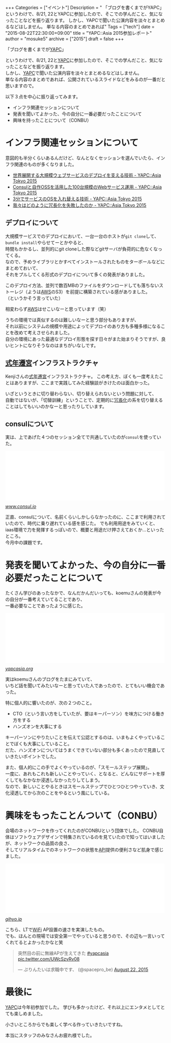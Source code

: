 +++
Categories = ["イベント"]
Description = " 「ブログを書くまでがYAPC」  というわけで、8/21, 22とYAPCに参加したので、そこでの学んだこと、気になったことなどを振り返ります。 しかし、YAPCで聞いた公演内容を淡々とまとめるなどはしません。 単なる内容のまとめであれば"
Tags = ["tech"]
date = "2015-08-22T22:30:00+09:00"
title = "YAPC::Asia 2015参加レポート"
author = "mosuke5"
archive = ["2015"]
draft = false
+++

<body>
<p>「ブログを書くまでが<a class="keyword" href="http://d.hatena.ne.jp/keyword/YAPC">YAPC</a>」</p>

<p>というわけで、8/21, 22と<a class="keyword" href="http://d.hatena.ne.jp/keyword/YAPC">YAPC</a>に参加したので、そこでの学んだこと、気になったことなどを振り返ります。<br>
しかし、<a class="keyword" href="http://d.hatena.ne.jp/keyword/YAPC">YAPC</a>で聞いた公演内容を淡々とまとめるなどはしません。<br>
単なる内容のまとめであれば、公開されているスライドなどをみるのが一番だと思いますので。</p>

<p>以下３点を中心に振り返ってみます。</p>

<ul>
<li>インフラ関連セッションについて</li>
<li>発表を聞いてよかった、今の自分に一番必要だったことについて</li>
<li>興味を持ったことについて（CONBU）</li>
</ul>
<!--more-->


<h1>インフラ関連セッションについて</h1>

<p>意図的も半分くらいあるんだけど、なんとなくセッションを選んでいたら、インフラ関連のものが多くなりました。</p>

<ul>
<li><a href="http://yapcasia.org/2015/talk/show/9ec2791c-05e5-11e5-81fa-79c97d574c3a">世界展開する大規模ウェブサービスのデプロイを支える技術 - YAPC::Asia Tokyo 2015</a></li>
<li><a href="http://yapcasia.org/2015/talk/show/b335dee0-09ad-11e5-8d7a-67dc7d574c3a">Consulと自作OSSを活用した100台規模のWebサービス運用 - YAPC::Asia Tokyo 2015</a></li>
<li><a href="http://yapcasia.org/2015/talk/show/4f85e87a-f9ec-11e4-8262-8ab37d574c3a">3分でサービスのOSを入れ替える技術 - YAPC::Asia Tokyo 2015</a></li>
<li><a href="http://yapcasia.org/2015/talk/show/f2816038-10ec-11e5-89bf-d7f07d574c3a">我々はどのように冗長化を失敗したのか - YAPC::Asia Tokyo 2015</a></li>
</ul>


<h2>デプロイについて</h2>

<p>大規模サービスでのデプロイにおいて、一台一台のホストが<code>git clone</code>して、<code>bundle install</code>やらせてーとかやると、<br>
時間もかかるし、並列的にgit cloneした際などgitサーバが負荷的に危なくなってくる。<br>
なので、予めライブラリとかすべてインストールされたものをターボールなどにまとめておいて、<br>
それをプルしてくる形式のデプロイについて多くの発表がありました。</p>

<p>このデプロイ方法、並列で数百MBのファイルをダウンロードしても落ちないストーレジ（ようは<a class="keyword" href="http://d.hatena.ne.jp/keyword/AWS">AWS</a>のS3）を前提に構築されている感がありました。<br>
（というかそう言っていた）</p>

<p>相変わらず<a class="keyword" href="http://d.hatena.ne.jp/keyword/AWS">AWS</a>はせこいなーと思っています（笑）</p>

<p>うちの環境では真似するのは難しいなーと思う部分もありますが、<br>
それ以前にシステムの規模や用途によってデプロイのあり方も多種多様になることを改めて考えさせられました。<br>
自分の環境にあった最適なデプロイ形態を探す日々がまた始まりそうですが、良いヒントになりそうなのはまちがいなしです。</p>

<h2>
<a class="keyword" href="http://d.hatena.ne.jp/keyword/%BC%B0%C7%AF%C1%AB%B5%DC">式年遷宮</a>インフラストラクチャ</h2>

<p>Kenjiさんの<a class="keyword" href="http://d.hatena.ne.jp/keyword/%BC%B0%C7%AF%C1%AB%B5%DC">式年遷宮</a>インフラストラクチャ。
この考え方、ぼくも一度考えたことはありますが、ここまで実践してみた経験談がきけたのは面白かった。</p>

<p>いざというときに切り替わらない、切り替えられないという問題に対して、<br>
自動ではないが、「切替訓練」ということで、定期的に<a class="keyword" href="http://d.hatena.ne.jp/keyword/%BE%E9%C4%B9%B2%BD">冗長化</a>の系を切り替えることはしてもいいのかなーと思ったりしています。</p>

<h2>consulについて</h2>

<p>実は、上であげた４つのセッション全てで共通していたのが<code>consul</code>を使っていた。</p>

<p><iframe src="//hatenablog-parts.com/embed?url=https%3A%2F%2Fwww.consul.io%2F" title="Consul by HashiCorp" class="embed-card embed-webcard" scrolling="no" frameborder="0" style="display: block; width: 100%; height: 155px; max-width: 500px; margin: 10px 0px;"><a href="https://www.consul.io/">Consul by HashiCorp</a></iframe><cite class="hatena-citation"><a href="https://www.consul.io/">www.consul.io</a></cite></p>

<p>正直、consulについて、名前くらいしかしらなかったのに、ここまで利用されていたので、時代に乗り遅れている感を感じた。
でも利用用途をみていくと、iaas環境で力を発揮するっぽいので、概要と用途だけ押さえておくか…といったところ。<br>
今月中の課題です。</p>

<h1>発表を聞いてよかった、今の自分に一番必要だったことについて</h1>

<p>たくさん学びのあったなかで、なんだかんだいっても、koemuさんの発表が今の自分が一番考えていてることであり、<br>
一番必要なことであったように感じた。</p>

<p><iframe src="//hatenablog-parts.com/embed?url=http%3A%2F%2Fyapcasia.org%2F2015%2Ftalk%2Fshow%2F53aacc02-faca-11e4-8c2e-8ab37d574c3a" title="辛いことをやめる！から始まる業務改善とInfrastructure as Code - YAPC::Asia Tokyo 2015" class="embed-card embed-webcard" scrolling="no" frameborder="0" style="display: block; width: 100%; height: 155px; max-width: 500px; margin: 10px 0px;"><a href="http://yapcasia.org/2015/talk/show/53aacc02-faca-11e4-8c2e-8ab37d574c3a">辛いことをやめる！から始まる業務改善とInfrastructure as Code - YAPC::Asia Tokyo 2015</a></iframe><cite class="hatena-citation"><a href="http://yapcasia.org/2015/talk/show/53aacc02-faca-11e4-8c2e-8ab37d574c3a">yapcasia.org</a></cite></p>

<p>実はkoemuさんのブログをたまにみていて、<br>
いちど話を聞いてみたいなーと思っていた人であったので、とてもいい機会であった。</p>

<p>特に個人的に響いたのが、次の２つのこと。</p>

<ul>
<li>CTO（という言い方をしていたが、要はキーパーソン）を味方につける働き方をする</li>
<li>ハンズオンを大事にする</li>
</ul>


<p>キーパーソンにやりたいことを伝えて公認とするのは、いまもよくやっていることでぼくも大事にしていること。<br>
だた、ハンズオンについてはうまくできていない部分も多くあったので見直していきたいポイントでした。</p>

<p>また、個人的にこの手でよくやっているのが、「スモールステップ展開」。<br>
一度に、あれもこれも新しいことやっていく、となると、どんなにサポートを厚くしてもなかなか浸透しなかったりしてしまう。<br>
なので、新しいことやるときはスモールステップでひとつひとつやっていき、文化浸透してから次のことをやるという風にしている。</p>

<h1>興味をもったことんついて（CONBU）</h1>

<p>会場のネットワークを作ってくれたのがCONBUという団体でした。
CONBU自体はソフトウェアデザインで特集されているのを見ていたので知ってはいましたが、ネットワークの品質の良さ、<br>
そしてリアルタイムでのネットワークの状態を<a class="keyword" href="http://d.hatena.ne.jp/keyword/API">API</a>提供の便利さなど肌身で感じました。</p>

<p><iframe src="//hatenablog-parts.com/embed?url=http%3A%2F%2Fgihyo.jp%2Fmagazine%2FSD%2Farchive%2F2015%2F201503" title="Software Design 2015年3月号" class="embed-card embed-webcard" scrolling="no" frameborder="0" style="display: block; width: 100%; height: 155px; max-width: 500px; margin: 10px 0px;"><a href="http://gihyo.jp/magazine/SD/archive/2015/201503">Software Design 2015年3月号</a></iframe><cite class="hatena-citation"><a href="http://gihyo.jp/magazine/SD/archive/2015/201503">gihyo.jp</a></cite></p>

<p>こちら、LTで<a class="keyword" href="http://d.hatena.ne.jp/keyword/WiFi">WiFi</a> AP設置の速さを実演したもの。<br>
でも、ほんとの現場では安全第一でやっていると思うので、その辺も一言いってくれてるとよかったかなと笑</p>

<p></p>
<blockquote class="twitter-tweet" lang="HASH(0x86c7010)">
<p lang="ja" dir="ltr">突然目の前に無線APが生えてきた <a href="https://twitter.com/hashtag/yapcasia?src=hash">#yapcasia</a> <a href="http://t.co/UWcSzvRv08">pic.twitter.com/UWcSzvRv08</a></p>— ぷりんたいは求職中です、 (@spacepro_be) <a href="https://twitter.com/spacepro_be/status/635004222291902464">August 22, 2015</a>
</blockquote>
<script async src="//platform.twitter.com/widgets.js" charset="utf-8"></script>

<h1>最後に</h1>

<p><a class="keyword" href="http://d.hatena.ne.jp/keyword/YAPC">YAPC</a>は今年初参加でした。
学びも多かったけど、それ以上にエンタメとしてとても楽しめました。</p>

<p>小さいところからでも楽しく学べる作っていきたいですね。</p>

<p>本当にスタッフのみなさんお疲れ様でした。</p>
</body>
